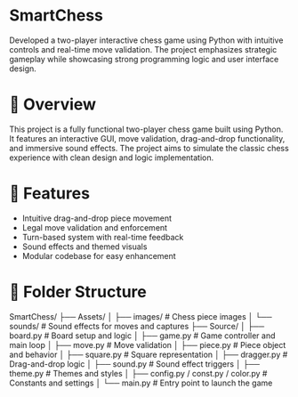 # SmartChess
Developed a two-player interactive chess game using Python with intuitive controls and real-time move validation. The project emphasizes strategic gameplay while showcasing strong programming logic and user interface design.

# 🎯 Overview  
This project is a fully functional two-player chess game built using Python. It features an interactive GUI, move validation, drag-and-drop functionality, and immersive sound effects. The project aims to simulate the classic chess experience with clean design and logic implementation.

# 🧩 Features  
- Intuitive drag-and-drop piece movement  
- Legal move validation and enforcement  
- Turn-based system with real-time feedback  
- Sound effects and themed visuals  
- Modular codebase for easy enhancement  

# 📁 Folder Structure  
SmartChess/
├── Assets/
│ ├── images/ # Chess piece images
│ └── sounds/ # Sound effects for moves and captures
├── Source/
│ ├── board.py # Board setup and logic
│ ├── game.py # Game controller and main loop
│ ├── move.py # Move validation
│ ├── piece.py # Piece object and behavior
│ ├── square.py # Square representation
│ ├── dragger.py # Drag-and-drop logic
│ ├── sound.py # Sound effect triggers
│ ├── theme.py # Themes and styles
│ ├── config.py / const.py / color.py # Constants and settings
│ └── main.py # Entry point to launch the game

